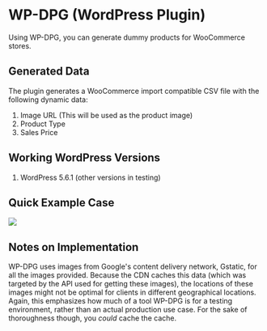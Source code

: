 # WP-DPG (WordPress Plugin)
Using WP-DPG, you can generate dummy products for WooCommerce stores. 

## Generated Data
The plugin generates a WooCommerce import compatible CSV file with the following dynamic data:
1. Image URL (This will be used as the product image)
2. Product Type 
3. Sales Price

## Working WordPress Versions
1. WordPress 5.6.1
(other versions in testing)

## Quick Example Case
<img src="https://i.ibb.co/PMPGQjL/Screenshot-from-2021-02-08-18-35-18.png">

## Notes on Implementation
WP-DPG uses images from Google's content delivery network, Gstatic, for all the images provided. Because the CDN caches this data (which was targeted by the API used for getting these images), the locations of these images might not be optimal for clients in different geographical locations. Again, this emphasizes how much of a tool WP-DPG is for a testing environment, rather than an actual production use case. For the sake of thoroughness though, you *could* cache the cache.
